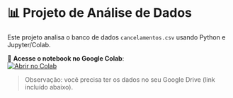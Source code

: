 # 📊 Projeto de Análise de Dados

Este projeto analisa o banco de dados `cancelamentos.csv` usando Python e Jupyter/Colab.

🔗 **Acesse o notebook no Google Colab**:  
[![Abrir no Colab](https://colab.research.google.com/assets/colab-badge.svg)](https://colab.research.google.com/drive/14CCEjqAJVmcXwyx15dyBKLX_C-AKEewx?authuser=1#scrollTo=xW5YwobnyAqa)

> Observação: você precisa ter os dados no seu Google Drive (link incluído abaixo).
